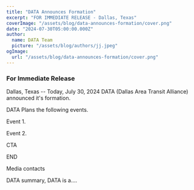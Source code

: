 ```yaml
---
title: "DATA Announces Formation"
excerpt: "FOR IMMEDIATE RELEASE - Dallas, Texas"
coverImage: "/assets/blog/data-announces-formation/cover.png"
date: "2024-07-30T05:00:00.000Z"
author:
  name: DATA Team
  picture: "/assets/blog/authors/jj.jpeg"
ogImage:
  url: "/assets/blog/data-announces-formation/cover.png"
---
```


### For Immediate Release 
Dallas, Texas -- Today, July 30, 2024 DATA (Dallas Area Transit Alliance) announced it's formation. 


DATA Plans the following events. 

Event 1. 

Event 2.


CTA

END

Media contacts

DATA summary, DATA is a....